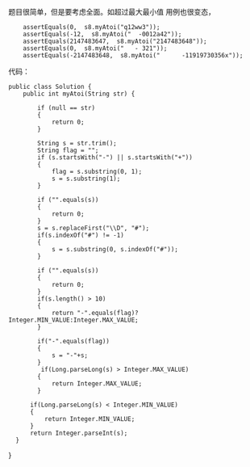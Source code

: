 
题目很简单，但是要考虑全面。如超过最大最小值
用例也很变态，  

        assertEquals(0,  s8.myAtoi("q12ww3"));
        assertEquals(-12,  s8.myAtoi("  -0012a42"));
        assertEquals(2147483647,  s8.myAtoi("2147483648"));
        assertEquals(0,  s8.myAtoi("   - 321"));
        assertEquals(-2147483648,  s8.myAtoi("      -11919730356x"));

代码：

    public class Solution {
        public int myAtoi(String str) {
            
            if (null == str)
            {
                return 0;
            }
    
            String s = str.trim();
            String flag = "";
            if (s.startsWith("-") || s.startsWith("+"))
            {
                flag = s.substring(0, 1);
                s = s.substring(1);
            }
    
            if ("".equals(s))
            {
                return 0;
            }
            s = s.replaceFirst("\\D", "#");
            if(s.indexOf("#") != -1)
            {
                s = s.substring(0, s.indexOf("#"));
            }
    
            if ("".equals(s))
            {
                return 0;
            }
            if(s.length() > 10)
            {
                return "-".equals(flag)?Integer.MIN_VALUE:Integer.MAX_VALUE;
            }
    
            if("-".equals(flag))
            {
                s = "-"+s;
            }
             if(Long.parseLong(s) > Integer.MAX_VALUE)
            {
                return Integer.MAX_VALUE;
            }
  
          if(Long.parseLong(s) < Integer.MIN_VALUE)
          {
              return Integer.MIN_VALUE;
          }
          return Integer.parseInt(s);
      }
  }
